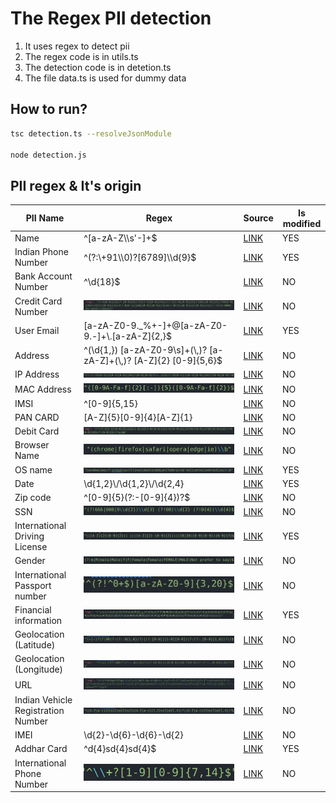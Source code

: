 # The Regex PII detection

1. It uses regex to detect pii
2. The regex code is in utils.ts
3. The detection code is in detetion.ts
4. The file data.ts is used for dummy data

## How to run?

```bash
tsc detection.ts --resolveJsonModule

node detection.js
```

## PII regex & It's origin

| PII Name                           | Regex                                                                 | Source                                                                                                                                                                                                                                | Is modified |
| ---------------------------------- | --------------------------------------------------------------------- | ------------------------------------------------------------------------------------------------------------------------------------------------------------------------------------------------------------------------------------- | ----------- |
| Name                               | ^[a-zA-Z\\\s'-]+$                                                     | [LINK](https://hwang.cisdept.cpp.edu/swanew/Text/Common-Regex.htm)                                                                                                                                                                       | YES         |
| Indian Phone Number                | ^(?:\\+91\\\\0)?[6789]\\\d{9}$                                        | [LINK](https://stackoverflow.com/questions/3813195/regular-expression-for-indian-mobile-numbers)                                                                                                                                         | YES         |
| Bank Account Number                | ^\\d{18}$                                                             | [LINK](https://www.freecodecamp.org/news/what-does-d-mean-in-regex/)                                                                                                                                                                     | NO          |
| Credit Card Number                 | ![1692005854489](image/Readme/1692005854489.png)                        | [LINK](https://www.regular-expressions.info/creditcard.html)                                                                                                                                                                             | NO          |
| User Email                         | [a-zA-Z0-9._%+-]+@[a-zA-Z0-9.-]+\\.[a-zA-Z]{2,}$                      | [LINK](https://gist.github.com/cgkio/7268045)                                                                                                                                                                                            | YES         |
| Address                            | ^(\\d{1,}) [a-zA-Z0-9\\s]+(\\,)? [a-zA-Z]+(\\,)? [A-Z]{2} [0-9]{5,6}$ | [LINK](https://uibakery.io/regex-library/street-address-regex-java)                                                                                                                                                                      | NO          |
| IP Address                         | ![1691865060070](image/Readme/1691865060070.png)                        | [LINK](https://www.oreilly.com/library/view/regular-expressions-cookbook/9780596802837/ch07s16.html)                                                                                                                                     | NO          |
| MAC Address                        | ![1691865123714](image/Readme/1691865123714.png)                        | [LINK](https://stackoverflow.com/questions/4260467/what-is-a-regular-expression-for-a-mac-address)                                                                                                                                       | NO          |
| IMSI                               | ^[0-9]{5,15}                                                          | [LINK](https://stackoverflow.com/questions/44940763/regex-for-numbers-between-0-9-and-15-digits-as-limit)                                                                                                                                | NO          |
| PAN CARD                           | [A-Z]{5}[0-9]{4}[A-Z]{1}                                              | [LINK](https://www.geeksforgeeks.org/how-to-validate-pan-card-number-using-regular-expression/)                                                                                                                                          | NO          |
| Debit Card                         | ![1692005800039](image/Readme/1692005800039.png)                        | [LINK](https://debugpointer.com/regex/regex-for-debit-card)                                                                                                                                                                              | NO          |
| Browser Name                       | ![1692005876622](image/Readme/1692005876622.png)                        | [LINK](https://stackoverflow.com/questions/17805464/using-regex-to-retrieve-browser-name)                                                                                                                                                | NO          |
| OS name                            | ![1692005904532](image/Readme/1692005904532.png)                        | [LINK](https://stackoverflow.com/questions/4246394/regex-to-detect-os-version-in-javascript)                                                                                                                                             | YES         |
| Date                               | \\d{1,2}\\/\\d{1,2}\\/\\d{2,4}                                        | [LINK](https://www.freecodecamp.org/news/regex-for-date-formats-what-is-the-regular-expression-for-matching-dates/)                                                                                                                      | YES         |
| Zip code                           | ^[0-9]{5}(?:-[0-9]{4})?$                                              | [LINK](https://www.oreilly.com/library/view/regular-expressions-cookbook/9781449327453/ch04s14.html)                                                                                                                                     | NO          |
| SSN                                | ![1692005992823](image/Readme/1692005992823.png)                        | [LINK](https://uibakery.io/regex-library/ssn)                                                                                                                                                                                            | NO          |
| International Driving License      | ![1692006028376](image/Readme/1692006028376.png)                        | [LINK](https://stackoverflow.com/questions/61129744/regex-pattern-for-driving-licence-validation)                                                                                                                                        | YES         |
| Gender                             | ![1692006063514](image/Readme/1692006063514.png)                        | [LINK](https://www.geeksforgeeks.org/validate-gender-using-regular-expressions/)                                                                                                                                                         | NO          |
| International Passport number      | ![1692006152977](image/Readme/1692006152977.png)                        | [LINK](https://stackoverflow.com/questions/40647728/regex-for-passport-number)                                                                                                                                                           | NO          |
| Financial information              | ![1692006174499](image/Readme/1692006174499.png)                        | [LINK](https://howtodoinjava.com/java/regex/java-regex-match-any-currency-symbol/#:~:text=Regex%20for%20Currency%20Symbols,currency%20symbols%20in%20the%20string.&text=Note%20that%20%5Cp%7BSc%7D,Javascript%20doesn't%20support%20it.) | YES         |
| Geolocation (Latitude)             | ![1692006192690](image/Readme/1692006192690.png)                        | [LINK](https://stackoverflow.com/questions/3518504/regular-expression-for-matching-latitude-longitude-coordinates)                                                                                                                       | NO          |
| Geolocation (Longitude)            | ![1692006214301](image/Readme/1692006214301.png)                        | [LINK](https://stackoverflow.com/questions/3518504/regular-expression-for-matching-latitude-longitude-coordinates)                                                                                                                       | NO          |
| URL                                | ![1692006237687](image/Readme/1692006237687.png)                        | [LINK](https://www.regextester.com/96504)                                                                                                                                                                                                | NO          |
| Indian Vehicle Registration Number | ![1692006317047](image/Readme/1692006317047.png)                        | [LINK](https://www.etl-tools.com/regular-expressions/is-indian-vehicle-registration-number.html)                                                                                                                                         | NO          |
| IMEI                               | \\d{2}-\\d{6}-\\d{6}-\\d{2}                                           | [LINK](https://news.ycombinator.com/item?id=30104009)                                                                                                                                                                                    | NO          |
| Addhar Card                        | ^d{4}sd{4}sd{4}$                                                      | [LINK](https://debugpointer.com/regex/regex-for-aadhaar-number)                                                                                                                                                                          | YES         |
| International Phone Number         | ![1692007776403](image/Readme/1692007776403.png)                        | [LINK](https://uibakery.io/regex-library/phone-number)                                                                                                                                                                                   | NO          |
